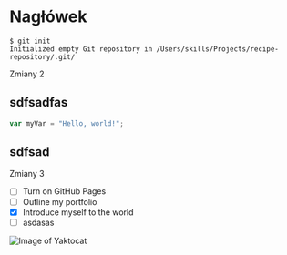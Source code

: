 # Nagłówek


```
$ git init
Initialized empty Git repository in /Users/skills/Projects/recipe-repository/.git/
```

Zmiany 2

## sdfsadfas

```javascript
var myVar = "Hello, world!";
```

## sdfsad

Zmiany 3

- [ ] Turn on GitHub Pages
- [ ] Outline my portfolio
- [X] Introduce myself to the world
- [ ] asdasas

![Image of Yaktocat](https://octodex.github.com/images/yaktocat.png)
